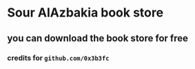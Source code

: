 # Sour AlAzbakia book store
## you can download the book store for free
### credits for `github.com/0x3b3fc`